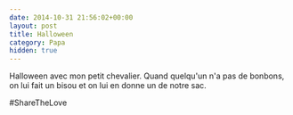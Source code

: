 ```yaml
---
date: 2014-10-31 21:56:02+00:00
layout: post
title: Halloween
category: Papa
hidden: true
---
```


Halloween avec mon petit chevalier. Quand quelqu'un n'a pas de bonbons, on lui fait un bisou et on lui en donne un de notre sac.

‪#‎ShareTheLove
